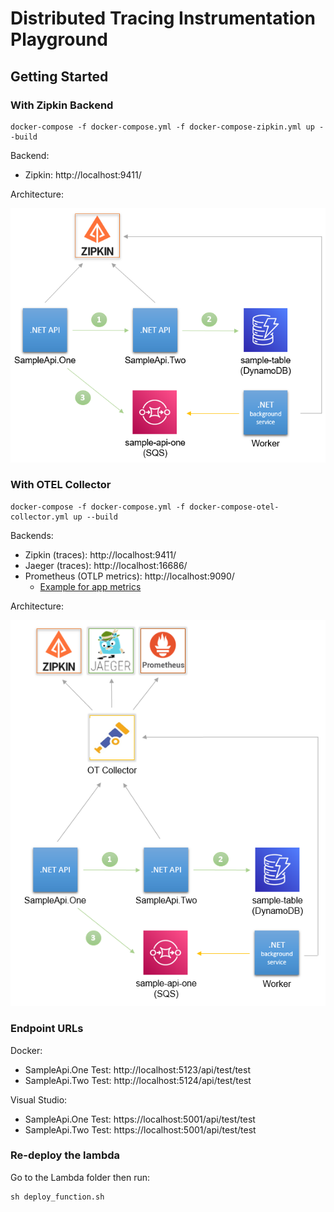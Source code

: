 # Distributed Tracing Instrumentation Playground

## Getting Started

### With Zipkin Backend

```
docker-compose -f docker-compose.yml -f docker-compose-zipkin.yml up --build
```

Backend:
* Zipkin: http://localhost:9411/

Architecture:

![](images/Zipkin-Backend.PNG)

### With OTEL Collector

```
docker-compose -f docker-compose.yml -f docker-compose-otel-collector.yml up --build
```

Backends:
* Zipkin (traces): http://localhost:9411/
* Jaeger (traces): http://localhost:16686/
* Prometheus (OTLP metrics): http://localhost:9090/
    - [Example for app metrics](https://github.com/open-telemetry/opentelemetry-dotnet/blob/reyang/metrics/examples/Console/TestPrometheusExporter.cs)

Architecture:

![](images/OT-Collector.PNG)

### Endpoint URLs

Docker:
- SampleApi.One Test: http://localhost:5123/api/test/test
- SampleApi.Two Test: http://localhost:5124/api/test/test

Visual Studio:
- SampleApi.One Test: https://localhost:5001/api/test/test
- SampleApi.Two Test: https://localhost:5001/api/test/test

### Re-deploy the lambda

Go to the Lambda folder then run:
```
sh deploy_function.sh
```
